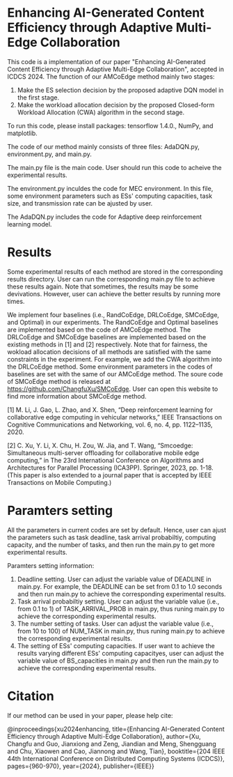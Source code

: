 # Enhancing AI-Generated Content Efficiency through Adaptive Multi-Edge Collaboration
This code is a implementation of our paper "Enhancing AI-Generated Content Efficiency through Adaptive Multi-Edge Collaboration", accepted in ICDCS 2024.
The function of our AMCoEdge method mainly two stages:
1) Make the ES selection decision by the proposed adaptive DQN model in the first stage.
2) Make the workload allocation decision by the proposed Closed-form Workload Allocation (CWA) algorithm in the second stage.

To run this code, please install packages: tensorflow 1.4.0., NumPy, and matplotlib.

The code of our method mainly consists of three files: AdaDQN.py, environment.py, and main.py.

The main.py file is the main code. User should run this code to acheive the experimental results.

The environment.py inculdes the code for MEC environment. In this file, some environment parameters such as ESs' computing capacities, task size, and transmission rate can be ajusted by user.

The AdaDQN.py includes the code for Adaptive deep reinforcement learning model. 

# Results
Some experimental results of each method are stored in the corresponding results directory. User can run the corresponding main.py file to achieve these results again. Note that sometimes, the results may be some devivations. However, user can achieve the better results by running more times.

We implement four baselines (i.e., RandCoEdge, DRLCoEdge, SMCoEdge, and Optimal) in our experiments. The RandCoEdge and Optimal baselines are implemented based on the code of AMCoEdge method. The DRLCoEdge and SMCoEdge baselines are implemented based on the existing methods in [1] and [2] respectively. Note that for fairness, the wokload allocation decisions of all methods are satisfied with the same constraints in the experiment. For example, we add the CWA algorithm into the DRLCoEdge method. Some environment parameters in the codes of baselines are set with the same of our AMCoEdge method. The soure code of SMCoEdge method is released at https://github.com/ChangfuXu/SMCoEdge. User can open this website to find more information about SMCoEdge method.

[1] M. Li, J. Gao, L. Zhao, and X. Shen, “Deep reinforcement learning for collaborative edge computing in vehicular networks,” IEEE Transactions on Cognitive Communications and Networking, vol. 6, no. 4, pp. 1122–1135, 2020.

[2] C. Xu, Y. Li, X. Chu, H. Zou, W. Jia, and T. Wang, “Smcoedge: Simultaneous multi-server offloading for collaborative mobile edge computing,” in The 23rd International Conference on Algorithms and Architectures for Parallel Processing (ICA3PP). Springer, 2023, pp. 1-18. (This paper is also extended to a journal paper that is accepted by IEEE Transactions on Mobile Computing.)

# Paramters setting
All the parameters in current codes are set by default. Hence, user can ajust the parameters such as task deadline, task arrival probabiltiy, computing capacity, and the number of tasks, and then run the main.py to get more experimental results.

Paramters setting information: 
1) Deadline setting. User can adjust the variable value of DEADLINE in main.py. For example, the DEADLINE can be set from 0.1 to 1.0 seconds and then run main.py to achieve the corresponding experimental results.
2) Task arrival probabiltiy setting. User can adjust the variable value (i.e., from 0.1 to 1) of TASK_ARRIVAL_PROB in main.py, thus runing main.py to achieve the corresponding experimental results.
3) The number setting of tasks. User can adjust the variable value (i.e., from 10 to 100) of NUM_TASK in main.py, thus runing main.py to achieve the corresponding experimental results.
4) The setting of ESs' computing capacities. If user want to achieve the results varying different ESs' computing capacityes, user can adjust the variable value of BS_capacities in main.py and then run the main.py to achieve the corresponding experimental results.

# Citation
If our method can be used in your paper, please help cite:

@inproceedings{xu2024enhancing, title={Enhancing AI-Generated Content Efficiency through Adaptive Multi-Edge Collaboration}, author={Xu, Changfu and Guo, Jianxiong and Zeng, Jiandian and Meng, Shengguang and Chu, Xiaowen and Cao, Jiannong and Wang, Tian}, booktitle={204 IEEE 44th International Conference on Distributed Computing Systems (ICDCS)}, pages={960-970}, year={2024}, publisher={IEEE}}
